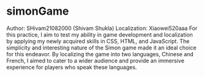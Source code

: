 # simonGame
Author: SHivam21082000 (Shivam Shukla)
Localization: Xiaowei520aaa
For this practice, I aim to test my ability in game development and localization by applying my newly acquired skills in CSS, HTML, and JavaScript. The simplicity and interesting nature of the Simon game made it an ideal choice for this endeavor. By localizing the game into two languages, Chinese and French, I aimed to cater to a wider audience and provide an immersive experience for players who speak these languages.
